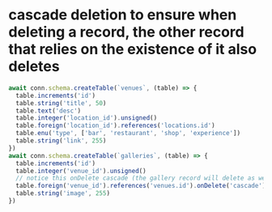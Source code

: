 # cascade deletion to ensure when deleting a record, the other record that relies on the existence of it also deletes

```js
await conn.schema.createTable(`venues`, (table) => {
  table.increments('id')
  table.string('title', 50)
  table.text('desc')
  table.integer('location_id').unsigned()
  table.foreign('location_id').references('locations.id')
  table.enu('type', ['bar', 'restaurant', 'shop', 'experience'])
  table.string('link', 255)
})
await conn.schema.createTable(`galleries`, (table) => {
  table.increments('id')
  table.integer('venue_id').unsigned()
  // notice this onDelete cascade (the gallery record will delete as well when the venue is deleted)
  table.foreign('venue_id').references('venues.id').onDelete('cascade')
  table.string('image', 255)
})
```
